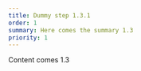 ```yaml
---
title: Dummy step 1.3.1
order: 1
summary: Here comes the summary 1.3
priority: 1
---
```

Content comes 1.3